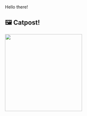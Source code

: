 Hello there!



## 🖼️ Catpost!

<sub>
    <img src="https://cdn2.thecatapi.com/images/8pl.jpg" height="256">
</sub>

